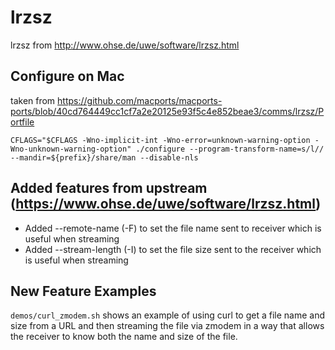 # lrzsz
lrzsz from  http://www.ohse.de/uwe/software/lrzsz.html


## Configure on Mac
taken from https://github.com/macports/macports-ports/blob/40cd764449cc1cf7a2e20125e93f5c4e852beae3/comms/lrzsz/Portfile

```shell
CFLAGS="$CFLAGS -Wno-implicit-int -Wno-error=unknown-warning-option -Wno-unknown-warning-option" ./configure --program-transform-name=s/l// --mandir=${prefix}/share/man --disable-nls
```

## Added features from upstream (https://www.ohse.de/uwe/software/lrzsz.html)
* Added --remote-name (-F) to set the file name sent to receiver which is useful when streaming
* Added --stream-length (-I) to set the file size sent to the receiver which is useful when streaming


## New Feature Examples
`demos/curl_zmodem.sh` shows an example of using curl to get a file name and size from a URL and then streaming the
file via zmodem in a way that allows the receiver to know both the name and size of the file.
